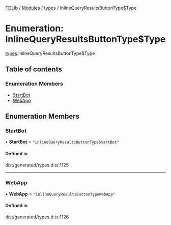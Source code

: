 [TDLib](../README.md) / [Modules](../modules.md) / [types](../modules/types.md) / InlineQueryResultsButtonType$Type

# Enumeration: InlineQueryResultsButtonType$Type

[types](../modules/types.md).InlineQueryResultsButtonType$Type

## Table of contents

### Enumeration Members

- [StartBot](types.InlineQueryResultsButtonType_Type.md#startbot)
- [WebApp](types.InlineQueryResultsButtonType_Type.md#webapp)

## Enumeration Members

### StartBot

• **StartBot** = ``"inlineQueryResultsButtonTypeStartBot"``

#### Defined in

dist/generated/types.d.ts:1125

___

### WebApp

• **WebApp** = ``"inlineQueryResultsButtonTypeWebApp"``

#### Defined in

dist/generated/types.d.ts:1126
